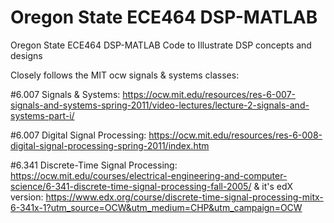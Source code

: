 # Oregon State ECE464 DSP-MATLAB

Oregon State ECE464 DSP-MATLAB
Code to Illustrate DSP concepts and designs

Closely follows the MIT ocw signals & systems classes:

#6.007 Signals & Systems:
https://ocw.mit.edu/resources/res-6-007-signals-and-systems-spring-2011/video-lectures/lecture-2-signals-and-systems-part-i/ 

#6.007 Digital Signal Processing:
https://ocw.mit.edu/resources/res-6-008-digital-signal-processing-spring-2011/index.htm

#6.341 Discrete-Time Signal Processing:
https://ocw.mit.edu/courses/electrical-engineering-and-computer-science/6-341-discrete-time-signal-processing-fall-2005/ 
& it's edX version:
https://www.edx.org/course/discrete-time-signal-processing-mitx-6-341x-1?utm_source=OCW&utm_medium=CHP&utm_campaign=OCW
